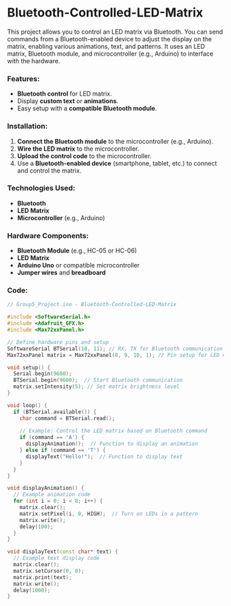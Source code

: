 # Bluetooth-Controlled-LED-Matrix

This project allows you to control an LED matrix via Bluetooth. You can send commands from a Bluetooth-enabled device to adjust the display on the matrix, enabling various animations, text, and patterns. It uses an LED matrix, Bluetooth module, and microcontroller (e.g., Arduino) to interface with the hardware.

### Features:
- **Bluetooth control** for LED matrix.
- Display **custom text** or **animations**.
- Easy setup with a **compatible Bluetooth module**.

### Installation:

1. **Connect the Bluetooth module** to the microcontroller (e.g., Arduino).
2. **Wire the LED matrix** to the microcontroller.
3. **Upload the control code** to the microcontroller.
4. Use a **Bluetooth-enabled device** (smartphone, tablet, etc.) to connect and control the matrix.

### Technologies Used:
- **Bluetooth**
- **LED Matrix**
- **Microcontroller** (e.g., Arduino)

### Hardware Components:
- **Bluetooth Module** (e.g., HC-05 or HC-06)
- **LED Matrix**
- **Arduino Uno** or compatible microcontroller
- **Jumper wires** and **breadboard**

### Code:
```cpp
// Group5_Project.ino - Bluetooth-Controlled-LED-Matrix

#include <SoftwareSerial.h>
#include <Adafruit_GFX.h>
#include <Max72xxPanel.h>

// Define hardware pins and setup
SoftwareSerial BTSerial(10, 11); // RX, TX for Bluetooth communication
Max72xxPanel matrix = Max72xxPanel(8, 9, 10, 1); // Pin setup for LED matrix

void setup() {
  Serial.begin(9600);
  BTSerial.begin(9600);  // Start Bluetooth communication
  matrix.setIntensity(5); // Set matrix brightness level
}

void loop() {
  if (BTSerial.available()) {
    char command = BTSerial.read();
    
    // Example: Control the LED matrix based on Bluetooth command
    if (command == 'A') {
      displayAnimation();  // Function to display an animation
    } else if (command == 'T') {
      displayText("Hello!");  // Function to display text
    }
  }
}

void displayAnimation() {
  // Example animation code
  for (int i = 0; i < 8; i++) {
    matrix.clear();
    matrix.setPixel(i, 0, HIGH);  // Turn on LEDs in a pattern
    matrix.write();
    delay(100);
  }
}

void displayText(const char* text) {
  // Example text display code
  matrix.clear();
  matrix.setCursor(0, 0);
  matrix.print(text);
  matrix.write();
  delay(1000);
}
